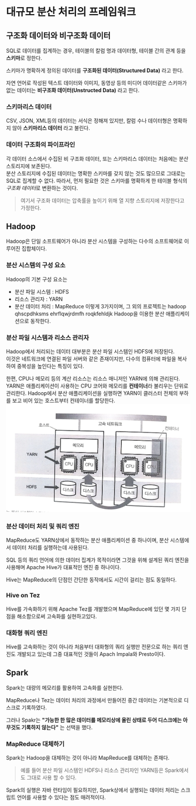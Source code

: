# 대규모 분산 처리의 프레임워크
## 구조화 데이터와 비구조화 데이터
SQL로 데이터를 집계하는 경우, 테이블의 칼럼 명과 데이터형, 테이블 간의 관계 등을 **스키마**로 정한다.  

스키마가 명확하게 정의된 데이터를 **구조화된 데이터(Structured Data)** 라고 한다.  

자연 언어로 작성된 텍스트 데이터와 이미지, 동영상 등의 미디어 데이터같은 스키마가 없는 데이터는 **비구조화 데이터(Unstructed Data)** 라고 한다.  


### 스키마리스 데이터
CSV, JSON, XML등의 데이터는 서식은 정해져 있지만, 칼럼 수나 데이터형은 명확하지 않아 **스키마리스 데이터** 라고 불린다.

### 데이터 구조화의 파이프라인
각 데이터 소스에서 수집된 비 구조화 데이터, 또는 스키마리스 데이터는 처음에는 분산 스토리지에 보존된다.  
분산 스토리지에 수집된 데이터는 명확한 스키마를 갖지 않는 것도 많으므로 그대로는 SQL로 집계할 수 없다. 따라서, 먼저 필요한 것은 스키마를 명확하게 한 테이블 형식의 *구조화 데이터*로 변환하는 것이다.  
> 여기서 구조화 데이터는 압축률을 높이기 위해 열 지향 스토리지에 저장한다고 가정한다.  

## Hadoop
Hadoop은 단일 소프트웨어가 아니라 분산 시스템을 구성하는 다수의 소프트웨어로 이루어진 집합체이다.
### 분산 시스템의 구성 요소
Hadoop의 기본 구성 요소는
- 분산 파일 시스템 : HDFS
- 리소스 관리자 : YARN
- 분산 데이터 처리 : MapReduce
이렇게 3가지이며, 그 외의 프로젝트는 hadoop qhscpdhksms ehrflqwjrdmfh roqkfehldjk Hadoop을 이용한 분산 애플리케이션으로 동작한다.  

### 분산 파일 시스템과 리소스 관리자
Hadoop에서 처리되는 데이터 대부분은 분산 파일 시스템인 HDFS에 저장된다.  
이것은 네트워크에 연결된 파일 서버와 같은 존재이지만, 다수의 컴퓨터에 파일을 복사하여 중복성을 높인다는 특징이 있다.  

한편, CPU나 메모리 등의 계산 리소스는 리소스 매니저인 YARN에 의해 관리된다. 
YARN은 애플리케이션이 사용하는 CPU 코어와 메모리를 **컨테이너**라 불리우는 단위로 관리한다. Hadoop에서 분산 애플리케이션을 실행하면 YARN이 클러스터 전체의 부하를 보고 비어 있는 호스트부터 컨테이너를 할당한다.  
![hadoop](../img/hadoop.jpeg)

### 분산 데이터 처리 및 쿼리 엔진
MapReduce도 YARN상에서 동작하는 분산 애플리케이션 중 하나이며, 분산 시스템에서 데이터 처리를 실행하는데 사용된다.  

SQL 등의 쿼리 언어에 의한 데이터 집계가 목적이라면 그것을 위해 설계된 쿼리 엔진을 사용해며 Apache Hive가 대표적인 엔진 중 하나이다.  

Hive는 MapReduce의 단점인 간단한 동작에서도 시간이 걸리는 점도 동일하다.

### Hive on Tez
Hive를 가속화하기 위해 Apache Tez를 개발했으며 MapReduce에 있던 몇 가지 단점을 해소함으로써 고속화를 실현하고있다.  

### 대화형 쿼리 엔진  
Hive를 고속화하는 것이 아니라 처음부터 대화형의 쿼리 실행만 전문으로 하는 쿼리 엔진도 개발되고 있는데 그중 대표적인 것들이 Apach Impala와 Presto이다.  

## Spark
Spark는 대량의 메모리를 활용하여 고속화를 실현한다.  

MapReduce나 Tez는 데이터 처리의 과정에서 만들어진 중간 데이터는 기본적으로 디스크로 기록하였다.  

그러나 Spakr는 **"가능한 한 많은 데이터를 메모리상에 올린 상태로 두어 디스크에는 아무것도 기록하지 않는다"** 는 선택을 했다.  

### MapReduce 대체하기  
Spark는 Hadoop을 대체하는 것이 아니라 MapReduce를 대체하는 존재다.  
> 예를 들어 분산 파일 시스템인 HDFS나 리소스 관리자인 YARN등은 Spark에서도 그대로 사용 할 수 있다.  

Spark의 실행은 자바 런타임이 필요하지만, Spark상에서 실행되는 데이터 처리는 스크립트 언어를 사용할 수 있다는 점도 매려적이다.  




